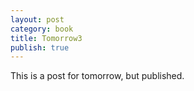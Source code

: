 ```yaml
---
layout: post
category: book
title: Tomorrow3
publish: true
---
```


This is a post for tomorrow, but published.

